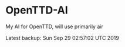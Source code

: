 # OpenTTD-AI
My AI for OpenTTD, will use primarily air

Latest backup: Sun Sep 29 02:57:02 UTC 2019
